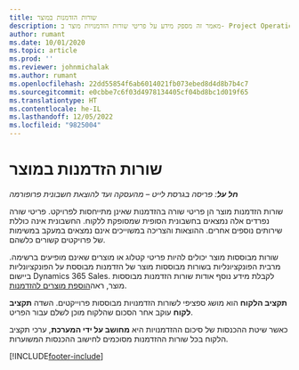 ```yaml
---
title: שורות הזדמנות במוצר
description: מאמר זה מספק מידע על פריטי שורות הזדמנויות מוצר ב- Project Operations.
author: rumant
ms.date: 10/01/2020
ms.topic: article
ms.prod: ''
ms.reviewer: johnmichalak
ms.author: rumant
ms.openlocfilehash: 22dd55854f6ab6014021fb073ebed8d4d8b7b4c7
ms.sourcegitcommit: e0cbbe7c6f03d4978134405cf04bd8bc1d019f65
ms.translationtype: HT
ms.contentlocale: he-IL
ms.lasthandoff: 12/05/2022
ms.locfileid: "9825004"
---
```

# <a name="product-opportunity-lines"></a>שורות הזדמנות במוצר

_**חל על**: פריסה בגרסת לייט – מהעסקה ועד להוצאת חשבונית פרופורמה_

שורות הזדמנות מוצר הן פריטי שורה בהזדמנות שאינן מתייחסות לפרויקט. פריטי שורה נפרדים אלה נמצאים בחשבונית הסופית שמסופקת ללקוח. החשבונית אינה כוללת שירותים נוספים אחרים. ההוצאות והצריכה במשוייכים אינם נמצאים במעקב במשימות של פרויקטים קשורים כלשהם.

שורות מבוססות מוצר יכולים להיות פריטי קטלוג או מוצרים שאינם מופיעים ברשימה. מרבית הפונקציונליות בשורות מבוססות מוצר של הזדמנות מבוססת על הפונקציונליות ביישום Dynamics 365 Sales. לקבלת מידע נוסף אודות שורות הזדמנות מבוססות מוצר, ראה[הוספת מוצרים להזדמנות](/dynamics365/sales-enterprise/add-products-opportunity).

**תקציב הלקוח** הוא מושג ספציפי לשורות הזדמנויות מבוססות פרוייקטים. השדה **תקציב לקוח** עוקב אחר הסכום שהלקוח מוכן לשלם עבור הפריט.

כאשר שיטת ההכנסות של סיכום ההזדמנויות היא **מחושב על ידי המערכת**, ערכי תקציב הלקוח בכל שורות ההזדמנות מסוכמים לחישוב ההכנסות המשוערות. 



[!INCLUDE[footer-include](../../includes/footer-banner.md)]
